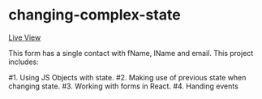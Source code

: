 # changing-complex-state

[Live View](https://kerwindows.github.io/changing-complex-state)

This form has a single contact with fName, lName and email.
This project includes:

#1. Using JS Objects with state.
#2. Making use of previous state when changing state.
#3. Working with forms in React.
#4. Handing events
